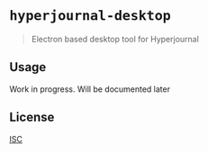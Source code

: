 # `hyperjournal-desktop`

> Electron based desktop tool for Hyperjournal

## Usage

Work in progress. Will be documented later

## License

[ISC](LICENSE.md)
